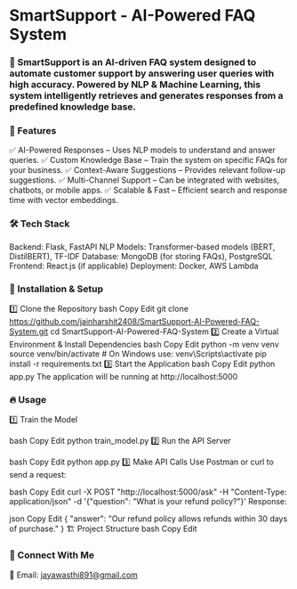 # SmartSupport - AI-Powered FAQ System
### 🚀 SmartSupport is an AI-driven FAQ system designed to automate customer support by answering user queries with high accuracy. Powered by NLP & Machine Learning, this system intelligently retrieves and generates responses from a predefined knowledge base.

###  📌 Features
✅ AI-Powered Responses – Uses NLP models to understand and answer queries.
✅ Custom Knowledge Base – Train the system on specific FAQs for your business.
✅ Context-Aware Suggestions – Provides relevant follow-up suggestions.
✅ Multi-Channel Support – Can be integrated with websites, chatbots, or mobile apps.
✅ Scalable & Fast – Efficient search and response time with vector embeddings.

###  🛠 Tech Stack
Backend: Flask, FastAPI
NLP Models: Transformer-based models (BERT, DistilBERT), TF-IDF
Database: MongoDB (for storing FAQs), PostgreSQL
Frontend: React.js (if applicable)
Deployment: Docker, AWS Lambda
###  🚀 Installation & Setup
1️⃣ Clone the Repository
bash
Copy
Edit
git clone https://github.com/jainharshit2408/SmartSupport-AI-Powered-FAQ-System.git
cd SmartSupport-AI-Powered-FAQ-System
2️⃣ Create a Virtual Environment & Install Dependencies
bash
Copy
Edit
python -m venv venv
source venv/bin/activate    # On Windows use: venv\Scripts\activate
pip install -r requirements.txt
3️⃣ Start the Application
bash
Copy
Edit
python app.py
The application will be running at http://localhost:5000

### 🔥 Usage
1️⃣ Train the Model

bash
Copy
Edit
python train_model.py
2️⃣ Run the API Server

bash
Copy
Edit
python app.py
3️⃣ Make API Calls
Use Postman or curl to send a request:

bash
Copy
Edit
curl -X POST "http://localhost:5000/ask" -H "Content-Type: application/json" -d '{"question": "What is your refund policy?"}'
Response:

json
Copy
Edit
{
  "answer": "Our refund policy allows refunds within 30 days of purchase."
}
🏗 Project Structure
bash
Copy
Edit


### 📢 Connect With Me
📧 Email: jayawasthi891@gmail.com
